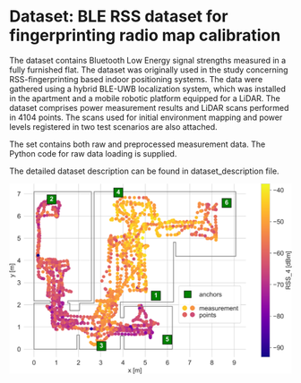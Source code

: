 # Dataset: BLE RSS dataset for fingerprinting radio map calibration

The dataset contains Bluetooth Low Energy signal strengths measured in a fully furnished flat.  The dataset was originally used in the study concerning RSS-fingerprinting based indoor positioning systems. The data were gathered using a hybrid BLE-UWB localization system, which was installed in the apartment and a mobile robotic platform equipped for a LiDAR. The dataset comprises power measurement results and LiDAR scans performed in 4104 points. The scans used for initial environment mapping and power levels registered in two test scenarios are also attached.

The set contains both raw and preprocessed measurement data. The Python code for raw data loading is supplied.

The detailed dataset description can be found in dataset_description file.

![Exemplary points](description/figs/measurement_points.png)
